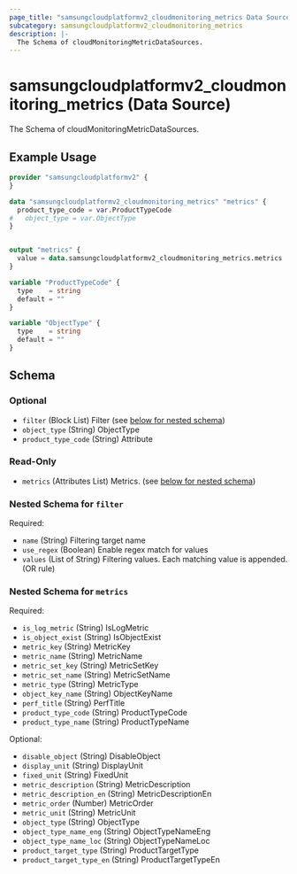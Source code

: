 ```yaml
---
page_title: "samsungcloudplatformv2_cloudmonitoring_metrics Data Source - samsungcloudplatformv2"
subcategory: samsungcloudplatformv2_cloudmonitoring_metrics
description: |-
  The Schema of cloudMonitoringMetricDataSources.
---
```


# samsungcloudplatformv2_cloudmonitoring_metrics (Data Source)

The Schema of cloudMonitoringMetricDataSources.

## Example Usage

```terraform
provider "samsungcloudplatformv2" {
}

data "samsungcloudplatformv2_cloudmonitoring_metrics" "metrics" {
  product_type_code = var.ProductTypeCode
#   object_type = var.ObjectType
}


output "metrics" {
  value = data.samsungcloudplatformv2_cloudmonitoring_metrics.metrics
}

variable "ProductTypeCode" {
  type    = string
  default = ""
}

variable "ObjectType" {
  type    = string
  default = ""
}
```

<!-- schema generated by tfplugindocs -->
## Schema

### Optional

- `filter` (Block List) Filter (see [below for nested schema](#nestedblock--filter))
- `object_type` (String) ObjectType
- `product_type_code` (String) Attribute

### Read-Only

- `metrics` (Attributes List) Metrics. (see [below for nested schema](#nestedatt--metrics))

<a id="nestedblock--filter"></a>
### Nested Schema for `filter`

Required:

- `name` (String) Filtering target name
- `use_regex` (Boolean) Enable regex match for values
- `values` (List of String) Filtering values. Each matching value is appended. (OR rule)


<a id="nestedatt--metrics"></a>
### Nested Schema for `metrics`

Required:

- `is_log_metric` (String) IsLogMetric
- `is_object_exist` (String) IsObjectExist
- `metric_key` (String) MetricKey
- `metric_name` (String) MetricName
- `metric_set_key` (String) MetricSetKey
- `metric_set_name` (String) MetricSetName
- `metric_type` (String) MetricType
- `object_key_name` (String) ObjectKeyName
- `perf_title` (String) PerfTitle
- `product_type_code` (String) ProductTypeCode
- `product_type_name` (String) ProductTypeName

Optional:

- `disable_object` (String) DisableObject
- `display_unit` (String) DisplayUnit
- `fixed_unit` (String) FixedUnit
- `metric_description` (String) MetricDescription
- `metric_description_en` (String) MetricDescriptionEn
- `metric_order` (Number) MetricOrder
- `metric_unit` (String) MetricUnit
- `object_type` (String) ObjectType
- `object_type_name_eng` (String) ObjectTypeNameEng
- `object_type_name_loc` (String) ObjectTypeNameLoc
- `product_target_type` (String) ProductTargetType
- `product_target_type_en` (String) ProductTargetTypeEn
